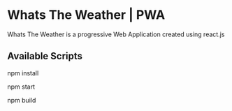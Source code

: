 # Whats The Weather | PWA

Whats The Weather is a progressive Web Application created using react.js

## Available Scripts

npm install

npm start

npm build

